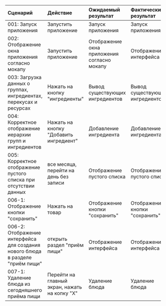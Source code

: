 |Cценарий|Действие|Ожидаемый результат|Фактический результат| Оценка|
|:---|:---|:---|:---|:---|
|001: Запуск приложения | Запустить приложение | Запуск приложения | Запуск приложения | Тест пройден|  
|002: Отображение окна приложения согласно мокапу | Запустить приложение | Отображение окна приложения согласно мокапу | Отображение интерфейса | Тест пройден|
|003: Загрузка данных о группах, ингредиентах, перекусах и ресурсах | Нажать на кнопку "ингредиенты" <br />  | Вывод существующих ингредиентов | Вывод существующих ингредиентов  | Тест пройден|
|004: Корректное отображение иерархии групп и ингредиентов | Нажать на кнопку "Добавить ингредиент" <br /> | Добавление ингредиента | Добавление ингредиента | Тест пройден|
|005: Корректное отображение пустого списка при отсутствии данных | все месяца, перейти на день без записи | Отображение пустого списка | Отображение пустого списка |Тест пройден|
|006-1: Отображение кнопки "сохранить" | Нажать на товар | Отображение кнопки "сохранить" | Отображение кнопки "сохранить" |Тест пройден|
|006-2: Отображение интерфейса для создания нового блюда в разделе "приём пищи" | открыть раздел "приём пищи" | Отображение интерфейса  | Отображение интерфейса |Тест пройден|
|007-1: Удаление блюда из сегодняшнего приёма пищи | Перейти на главный экран, нажать на копку "X" <br /> | Удаление блюда | Удаление блюда |Тест пройден|
